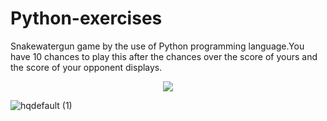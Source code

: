 # Python-exercises
Snakewatergun game by the use of Python programming language.You have 10 chances to play this after the chances over the score of yours and the score of your opponent displays.
</p> 
<p align="center"><img src="https://img.shields.io/badge/Author-adityamangal-green.svg"> 
</p>




![hqdefault (1)](https://user-images.githubusercontent.com/68494604/92573785-e5f74500-f2a3-11ea-9311-fe234b3d4063.jpg)
 
